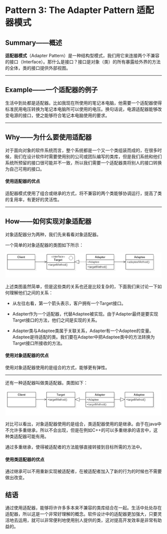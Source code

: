 # Pattern 3: The Adapter Pattern  适配器模式

## Summary——概述

**适配器模式**（Adapter Pattern）是一种结构型模式，我们用它来连接两个不兼容的接口（Interface）。那什么是接口？接口是对象（类）的所有暴露给外界的方法的全体，类的接口提供外部视图。

---

## Example——一个适配器的例子

生活中到处都是适配器。比如我现在所使用的笔记本电脑，他需要一个适配器使得标准民用电压转换为笔记本电脑所可以使用的电压。换句话说，电源适配器能够改变电源的接口，使之能够符合笔记本电脑使用的要求。

---

## Why——为什么要使用适配器

对于面向对象的软件系统而言，整个系统都是一个又一个类组装而成的，在很多时候，我们在设计软件时需要使用别的公司或团队编写的类库，但是我们系统和他们系统所预留的接口很可能并不一致，所以我们需要一个适配器类将别人的接口转换为自己可用的接口。

#### 使用适配器的优点

适配器模式使用了组合或继承的方式，将不兼容的两个类能够协调运行，提高了类的复用率，有更好的灵活性。

---

## How——如何实现对象适配器

对象适配器分为两种，我们先来看看对象适配器。

一个简单的对象适配器的类图如下所示：

  ![对象适配器类图](https://raw.githubusercontent.com/Jannchie/Software-Design-Pattern-Note/master/Pattern%203%20The%20Adapter%20Pattern/3-1.png)

上述类图虽然简单，但是这些类的关系也还是比较复杂的，下面我们来讨论一下如何理解他们之间的关系：

- 从左往右看，第一个箭头表示，客户拥有一个Target接口。

- Adapter作为一个适配器，代替Adaptee被实现。由于Adapter最终是要实现Target接口的方法，他们之间是实现的关系。

- Adapter类与Adaptee类属于关联关系，Adapter有一个Adaptee的变量。Adaptee是待适配的类。我们要在Adapter中把Adaptee类中的方法转换为Target接口所接收的方法。
 

#### 使用对象适配器的优点

使用对象适配器使用的是组合的方式，能够更有弹性。

---

还有一种适配器叫做类适配器。类图如下：

  ![类适配器类图](https://raw.githubusercontent.com/Jannchie/Software-Design-Pattern-Note/master/Pattern%203%20The%20Adapter%20Pattern/3-2.png)

对比可以看出，对象适配器使用的是组合，类适配器使用的是继承。由于在java中不允许多重继承，所以不会出现，但是在例如C++的可以多重继承的语言中，这种类适配器可能有用。

通过多重继承，使得被适配者的方法能够直接转接到目标所需的方法中。

#### 使用类适配器的优点

通过继承可以不用重新实现被适配者，在被适配者加入了新的行为的时候也不需要做出改变。

## 结语

通过使用适配器，能够将许许多多本来不兼容的类库结合在一起。生活中处处存在适配器，所以这是一个非常好理解的概念。软件设计中的适配器更加强大，只要灵活地去运用，就可以非常便利地使用别人提供的类，这对提高开发效率是非常有助益的。